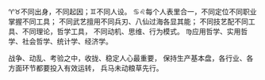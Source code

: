 ♈♉不同出身，不同起因；♊不同人设。
♋♌每个人表里合一，不同定位不同职业掌握不同工具；
不同武艺擅用不同兵刃、八仙过海各显其能；
不同技艺配不同工具、不同理论，哲学工具，
不同动机、思维、行为模式。
♍应用哲学、实用哲学、社会哲学、统计学、经济学。

战争、动乱、考验之中，收拢、稳定人心最重要，
保持生产基本盘，各行业、各方面环节都要投入有效运转，
兵马未动粮草先行。
